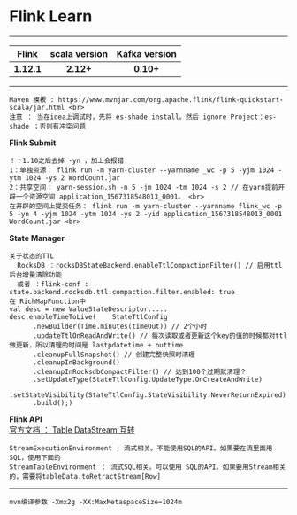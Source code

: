 # Flink Learn
---
|   Flink                 | scala version      |Kafka version   |
|:------------------:|:------------------:|:------------------:|
| **1.12.1**    | **2.12+**             | **0.10+**             |
---
```
Maven 模板 : https://www.mvnjar.com/org.apache.flink/flink-quickstart-scala/jar.html <br>
注意 ： 当在idea上调试时，先将 es-shade install。然后 ignore Project：es-shade ；否则有冲突问题
```
**Flink Submit**
```
！：1.10之后去掉 -yn ，加上会报错
1：单独资源： flink run -m yarn-cluster --yarnname _wc -p 5 -yjm 1024 -ytm 1024 -ys 2 WordCount.jar
2：共享空间： yarn-session.sh -n 5 -jm 1024 -tm 1024 -s 2 // 在yarn提前开辟一个资源空间 application_1567318548013_0001。 <br>
在开辟的空间上提交任务： flink run -m yarn-cluster --yarnname flink_wc -p 5 -yn 4 -yjm 1024 -ytm 1024 -ys 2 -yid application_1567318548013_0001 WordCount.jar <br>
```
**State Manager**
```
关于状态的TTL
  RocksDB ：rocksDBStateBackend.enableTtlCompactionFilter() // 启用ttl后台增量清除功能
  或者 ：flink-conf :  state.backend.rocksdb.ttl.compaction.filter.enabled: true
在 RichMapFunction中
val desc = new ValueStateDescriptor.....
desc.enableTimeToLive(    StateTtlConfig
      .newBuilder(Time.minutes(timeOut)) // 2个小时
      .updateTtlOnReadAndWrite() // 每次读取或者更新这个key的值的时候都对ttl做更新，所以清理的时间是 lastpdatetime + outtime
      .cleanupFullSnapshot() // 创建完整快照时清理
      .cleanupInBackground()
      .cleanupInRocksdbCompactFilter() // 达到100个过期就清理？
      .setUpdateType(StateTtlConfig.UpdateType.OnCreateAndWrite)
      .setStateVisibility(StateTtlConfig.StateVisibility.NeverReturnExpired)
      .build();)
```
**Flink API** <br>
[官方文档 ： Table DataStream 互转](https://ci.apache.org/projects/flink/flink-docs-stable/dev/table/common.html#convert-a-datastream-or-dataset-into-a-table)
```
StreamExecutionEnvironment : 流式相关。不能使用SQL的API。如果要在流里面用SQL，使用下面的
StreamTableEnvironment ： 流式SQL相关。可以使用 SQL的API。如果要用Stream相关的，需要将tableData.toRetractStream[Row]
```
---
```
mvn编译参数 -Xmx2g -XX:MaxMetaspaceSize=1024m
```